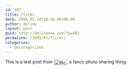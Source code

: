 ```yaml
---
id: 597
title: Flickr
date: 2005-05-28T18:56:09+00:00
author: deline
layout: post
guid: http://delineneo.com/?p=483
permalink: /2005/05/flickr/
categories:
  - Uncategorized
---
```

This is a test post from [<img alt="flickr" src="http://www.flickr.com/images/flickr_logo_blog.gif" width="41" height="18" border="0" align="absmiddle" />](http://www.flickr.com/r/testpost), a fancy photo sharing thing.
